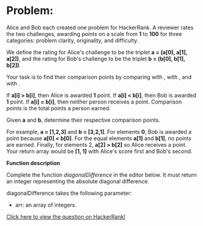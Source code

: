 # Problem:

Alice and Bob each created one problem for HackerRank. A reviewer rates the two challenges, awarding points on a scale from **1** to **100** for three categories: problem clarity, originality, and difficulty.

We define the rating for Alice's challenge to be the triplet **a = (a[0], a[1], a[2])**, and the rating for Bob's challenge to be the triplet **b = (b[0], b[1], b[2])**.

Your task is to find their comparison points by comparing with , with , and with .

If **a[i] > b[i]**, then Alice is awarded **1** point.
If **a[i] < b[i]**, then Bob is awarded **1** point.
If **a[i] = b[i]**, then neither person receives a point.
Comparison points is the total points a person earned.

Given **a** and **b**, determine their respective comparison points.

For example, **a = [1,2,3]** and **b = [3,2,1]**. For elements **0**, Bob is awarded a point because **a[0] < b[0]**. For the equal elements **a[1]** and **b[1]**, no points are earned. Finally, for elements 2, **a[2] > b[2]** so Alice receives a point. Your return array would be **[1, 1]** with Alice's score first and Bob's second.

**Function description**

Complete the function _diagonalDifference_ in the editor below. It must return an integer representing the absolute diagonal difference.

diagonalDifference takes the following parameter:

- arr: an array of integers.

<a href="https://www.hackerrank.com/challenges/compare-the-triplets/problem" target="_blank">Click here to view the question on HackerRank!</a>
